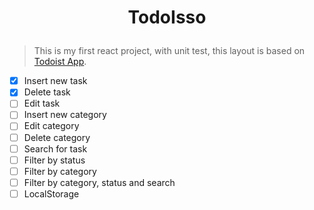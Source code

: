 <h1 align="center">
  <p align="center">TodoIsso</p>
</h1>

> This is my first react project, with unit test, this layout is based on [Todoist App](https://todoist.com/app/).


- [x] Insert new task
- [x] Delete task
- [ ] Edit task
- [ ] Insert new category
- [ ] Edit category
- [ ] Delete category
- [ ] Search for task 
- [ ] Filter by status
- [ ] Filter by category
- [ ] Filter by category, status and search 
- [ ] LocalStorage
